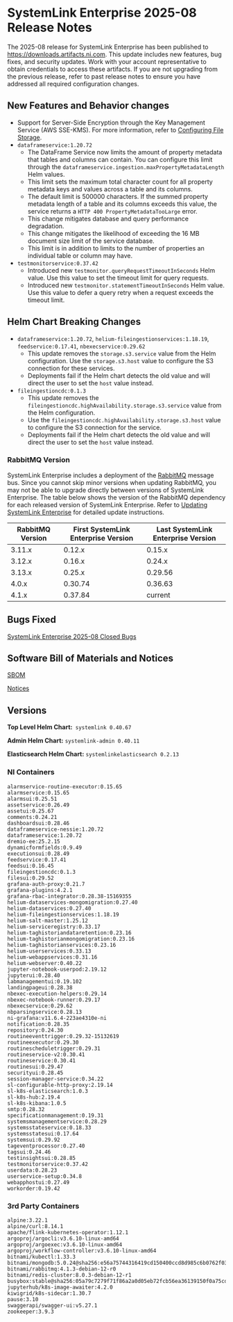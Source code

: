 # SystemLink Enterprise 2025-08 Release Notes

The 2025-08 release for SystemLink Enterprise has been published to
<https://downloads.artifacts.ni.com>. This update includes new features, bug
fixes, and security updates. Work with your account representative to obtain
credentials to access these artifacts. If you are not upgrading from the
previous release, refer to past release notes to ensure you have addressed all
required configuration changes.

## New Features and Behavior changes

- Support for Server-Side Encryption through the Key Management Service (AWS
  SSE-KMS). For more information, refer to
  [Configuring File Storage](https://www.ni.com/docs/en-US/bundle/systemlink-enterprise/page/configuring-file-storage.html).
- `dataframeservice:1.20.72`
  - The DataFrame Service now limits the amount of property metadata that tables
    and columns can contain. You can configure this limit through the
    `dataframeservice.ingestion.maxPropertyMetadataLength` Helm values.
  - This limit sets the maximum total character count for all property metadata
    keys and values across a table and its columns.
  - The default limit is 500000 characters. If the summed property metadata
    length of a table and its columns exceeds this value, the service returns a
    `HTTP 400 PropertyMetadataTooLarge` error.
  - This change mitigates database and query performance degradation.
  - This change mitigates the likelihood of exceeding the 16 MB document size
    limit of the service database.
  - This limit is in addition to limits to the number of properties an
    individual table or column may have.
- `testmonitorservice:0.37.42`
  - Introduced new `testmonitor.queryRequestTimeoutInSeconds` Helm value. Use
    this value to set the timeout limit for query requests.
  - Introduced new `testmonitor.statementTimeoutInSeconds` Helm value. Use this
    value to defer a query retry when a request exceeds the timeout limit.

## Helm Chart Breaking Changes

- `dataframeservice:1.20.72`, `helium-fileingestionservices:1.18.19`,
  `feedservice:0.17.41`, `nbexecservice:0.29.62`
  - This update removes the `storage.s3.service` value from the Helm
    configuration. Use the `storage.s3.host` value to configure the S3
    connection for these services.
  - Deployments fail if the Helm chart detects the old value and will direct the
    user to set the `host` value instead.
- `fileingestioncdc:0.1.3`
  - This update removes the
    `fileingestioncdc.highAvailability.storage.s3.service` value from the Helm
    configuration.
  - Use the `fileingestioncdc.highAvailability.storage.s3.host` value to
    configure the S3 connection for the service.
  - Deployments fail if the Helm chart detects the old value and will direct the
    user to set the `host` value instead.

### RabbitMQ Version

SystemLink Enterprise includes a deployment of the
[RabbitMQ](https://www.rabbitmq.com/) message bus. Since you cannot skip minor
versions when updating RabbitMQ, you may not be able to upgrade directly between
versions of SystemLink Enterprise. The table below shows the version of the
RabbitMQ dependency for each released version of SystemLink Enterprise. Refer to
[Updating SystemLink Enterprise](https://www.ni.com/docs/en-US/bundle/systemlink-enterprise/page/updating-systemlink-enterprise.html)
for detailed update instructions.

| RabbitMQ Version | First SystemLink Enterprise Version | Last SystemLink Enterprise Version |
| ---------------- | ----------------------------------- | ---------------------------------- |
| 3.11.x           | 0.12.x                              | 0.15.x                             |
| 3.12.x           | 0.16.x                              | 0.24.x                             |
| 3.13.x           | 0.25.x                              | 0.29.56                            |
| 4.0.x            | 0.30.74                             | 0.36.63                            |
| 4.1.x            | 0.37.84                             | current                            |

## Bugs Fixed

[SystemLink Enterprise 2025-08 Closed Bugs](https://github.com/ni/install-systemlink-enterprise/tree/2025-08/release-notes/2025-08/closed-bugs-sle-2025-08.xlsx)

## Software Bill of Materials and Notices

[SBOM](https://github.com/ni/install-systemlink-enterprise/tree/2025-08/release-notes/2025-08/sbom)

[Notices](https://github.com/ni/install-systemlink-enterprise/tree/2025-08/release-notes/2025-08/notices)

## Versions

**Top Level Helm Chart:** `systemlink 0.40.67`

**Admin Helm Chart:** `systemlink-admin 0.40.11`

**Elasticsearch Helm Chart:** `systemlinkelasticsearch 0.2.13`

### NI Containers

```text
alarmservice-routine-executor:0.15.65
alarmservice:0.15.65
alarmsui:0.25.51
assetservice:0.26.49
assetui:0.25.67
comments:0.24.21
dashboardsui:0.28.46
dataframeservice-nessie:1.20.72
dataframeservice:1.20.72
dremio-ee:25.2.15
dynamicformfields:0.9.49
executionsui:0.28.49
feedservice:0.17.41
feedsui:0.16.45
fileingestioncdc:0.1.3
filesui:0.29.52
grafana-auth-proxy:0.21.7
grafana-plugins:4.2.1
grafana-rbac-integrator:0.28.38-15169355
helium-dataservices-mongomigration:0.27.40
helium-dataservices:0.27.40
helium-fileingestionservices:1.18.19
helium-salt-master:1.25.12
helium-serviceregistry:0.33.17
helium-taghistoriandataretention:0.23.16
helium-taghistorianmongomigration:0.23.16
helium-taghistorianservices:0.23.16
helium-userservices:0.33.13
helium-webappservices:0.31.16
helium-webserver:0.40.22
jupyter-notebook-userpod:2.19.12
jupyterui:0.28.40
labmanagementui:0.19.102
landingpageui:0.28.38
nbexec-execution-helpers:0.29.14
nbexec-notebook-runner:0.29.17
nbexecservice:0.29.62
nbparsingservice:0.28.13
ni-grafana:v11.6.4-223ae4310e-ni
notification:0.28.35
repository:0.24.30
routineeventtrigger:0.29.32-15132619
routineexecutor:0.29.30
routinescheduletrigger:0.29.31
routineservice-v2:0.30.41
routineservice:0.30.41
routinesui:0.29.47
securityui:0.28.45
session-manager-service:0.34.22
sl-configurable-http-proxy:2.19.14
sl-k8s-elasticsearch:1.0.3
sl-k8s-hub:2.19.4
sl-k8s-kibana:1.0.5
smtp:0.28.32
specificationmanagement:0.19.31
systemsmanagementservice:0.28.29
systemsstateservice:0.18.33
systemsstatesui:0.17.64
systemsui:0.29.92
tageventprocessor:0.27.40
tagsui:0.24.46
testinsightsui:0.28.85
testmonitorservice:0.37.42
userdata:0.28.23
userservice-setup:0.34.8
webapphostui:0.27.49
workorder:0.19.42
```

### 3rd Party Containers

```text
alpine:3.22.1
alpine/curl:8.14.1
apache/flink-kubernetes-operator:1.12.1
argoproj/argocli:v3.6.10-linux-amd64
argoproj/argoexec:v3.6.10-linux-amd64
argoproj/workflow-controller:v3.6.10-linux-amd64
bitnami/kubectl:1.33.3
bitnami/mongodb:5.0.24@sha256:e56a75744316419cd150400ccd8d985c6b0762f03c7a3b015f233524d043731f
bitnami/rabbitmq:4.1.3-debian-12-r0
bitnami/redis-cluster:8.0.3-debian-12-r1
busybox:stable@sha256:05a79c7279f71f86a2a0d05eb72fcb56ea36139150f0a75cd87e80a4272e4e39
jupyterhub/k8s-image-awaiter:4.2.0
kiwigrid/k8s-sidecar:1.30.7
pause:3.10
swaggerapi/swagger-ui:v5.27.1
zookeeper:3.9.3
```
